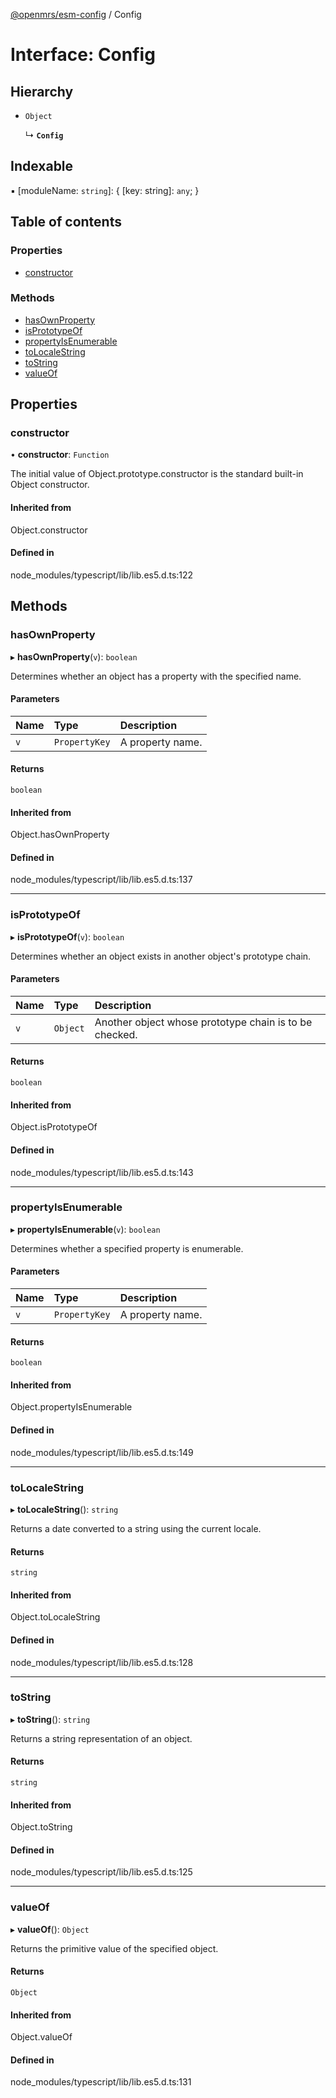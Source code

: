[@openmrs/esm-config](../API.md) / Config

# Interface: Config

## Hierarchy

- `Object`

  ↳ **`Config`**

## Indexable

▪ [moduleName: `string`]: { [key: string]: `any`;  }

## Table of contents

### Properties

- [constructor](Config.md#constructor)

### Methods

- [hasOwnProperty](Config.md#hasownproperty)
- [isPrototypeOf](Config.md#isprototypeof)
- [propertyIsEnumerable](Config.md#propertyisenumerable)
- [toLocaleString](Config.md#tolocalestring)
- [toString](Config.md#tostring)
- [valueOf](Config.md#valueof)

## Properties

### constructor

• **constructor**: `Function`

The initial value of Object.prototype.constructor is the standard built-in Object constructor.

#### Inherited from

Object.constructor

#### Defined in

node_modules/typescript/lib/lib.es5.d.ts:122

## Methods

### hasOwnProperty

▸ **hasOwnProperty**(`v`): `boolean`

Determines whether an object has a property with the specified name.

#### Parameters

| Name | Type | Description |
| :------ | :------ | :------ |
| `v` | `PropertyKey` | A property name. |

#### Returns

`boolean`

#### Inherited from

Object.hasOwnProperty

#### Defined in

node_modules/typescript/lib/lib.es5.d.ts:137

___

### isPrototypeOf

▸ **isPrototypeOf**(`v`): `boolean`

Determines whether an object exists in another object's prototype chain.

#### Parameters

| Name | Type | Description |
| :------ | :------ | :------ |
| `v` | `Object` | Another object whose prototype chain is to be checked. |

#### Returns

`boolean`

#### Inherited from

Object.isPrototypeOf

#### Defined in

node_modules/typescript/lib/lib.es5.d.ts:143

___

### propertyIsEnumerable

▸ **propertyIsEnumerable**(`v`): `boolean`

Determines whether a specified property is enumerable.

#### Parameters

| Name | Type | Description |
| :------ | :------ | :------ |
| `v` | `PropertyKey` | A property name. |

#### Returns

`boolean`

#### Inherited from

Object.propertyIsEnumerable

#### Defined in

node_modules/typescript/lib/lib.es5.d.ts:149

___

### toLocaleString

▸ **toLocaleString**(): `string`

Returns a date converted to a string using the current locale.

#### Returns

`string`

#### Inherited from

Object.toLocaleString

#### Defined in

node_modules/typescript/lib/lib.es5.d.ts:128

___

### toString

▸ **toString**(): `string`

Returns a string representation of an object.

#### Returns

`string`

#### Inherited from

Object.toString

#### Defined in

node_modules/typescript/lib/lib.es5.d.ts:125

___

### valueOf

▸ **valueOf**(): `Object`

Returns the primitive value of the specified object.

#### Returns

`Object`

#### Inherited from

Object.valueOf

#### Defined in

node_modules/typescript/lib/lib.es5.d.ts:131
